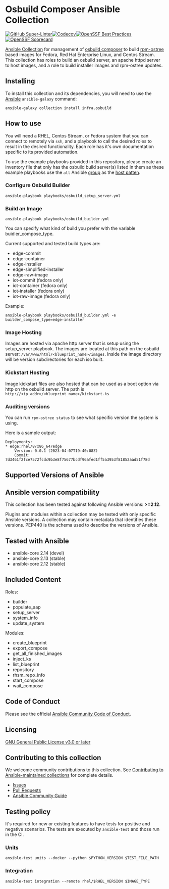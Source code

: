 # Osbuild Composer Ansible Collection

[![GitHub Super-Linter](https://github.com/redhat-cop/infra.osbuild/workflows/Lint%20Code%20Base/badge.svg)](https://github.com/marketplace/actions/super-linter)[![Codecov](https://img.shields.io/codecov/c/github/redhat-cop/infra.osbuild)](https://codecov.io/gh/redhat-cop/infra.osbuild)[![OpenSSF Best Practices](https://bestpractices.coreinfrastructure.org/projects/7460/badge)](https://bestpractices.coreinfrastructure.org/projects/7460)[![OpenSSF Scorecard](https://api.securityscorecards.dev/projects/github.com/redhat-cop/infra.osbuild/badge)](https://api.securityscorecards.dev/projects/github.com/redhat-cop/infra.osbuild)

[Ansible Collection](https://docs.ansible.com/ansible/latest/user_guide/collections_using.html)
for management of [osbuild composer](https://www.osbuild.org/documentation/#composer)
to build [rpm-ostree](https://rpm-ostree.readthedocs.io/en/latest/) based
images for Fedora, Red Hat Enterprise Linux, and Centos Stream.
This collection has roles to build an osbuild server, an apache httpd server
to host images, and a role to build installer images and rpm-ostree updates.

## Installing

To install this collection and its dependencies, you will need to use the
[Ansible](https://github.com/ansible/ansible) `ansible-galaxy` command:

```shell
ansible-galaxy collection install infra.osbuild
```

## How to use

You will need a RHEL, Centos Stream, or Fedora system that you can connect to
remotely via `ssh`, and a playbook to call the desired roles to result in the
desired functionality. Each role has it's own documentation specific to its
provided automation.

To use the example playbooks provided in this repository, please create an
inventory file that only has the osbuild build server(s) listed in them as these
example playbooks use the `all` Ansible [group](https://docs.ansible.com/ansible/latest/inventory_guide/intro_inventory.html#inventory-basics-formats-hosts-and-groups)
as the [host patten](https://docs.ansible.com/ansible/latest/inventory_guide/intro_patterns.html).

### Configure Osbuild Builder

```shell
ansible-playbook playbooks/osbuild_setup_server.yml
```

### Build an Image

```shell
ansible-playbook playbooks/osbuild_builder.yml
```

You can specify what kind of build you prefer with the variable buidler_compose_type.

Current supported and tested build types are:

- edge-commit
- edge-container
- edge-installer
- edge-simplified-installer
- edge-raw-image
- iot-commit (fedora only)
- iot-container (fedora only)
- iot-installer (fedora only)
- iot-raw-image (fedora only)

Example:

```shell
ansible-playbook playbooks/osbuild_builder.yml -e builder_compose_type=edge-installer
```

### Image Hosting

Images are hosted via apache http server that is setup using the setup_server playbook.
The images are located at this path on the osbuild server: `/var/www/html/<blueprint_name>/images`.
Inside the image directory will be version subdirectories for each iso built.

### Kickstart Hosting

Image kickstart files are also hosted that can be used as a boot option
via http on the osbuild server. The path is `http://<ip_addr>/<blueprint_name>/kickstart.ks`

### Auditing versions

You can run `rpm-ostree status` to see what specific version the system is using.

Here is a sample output:

```
Deployments:
* edge:rhel/8/x86_64/edge
    Version: 0.0.1 (2023-04-07T19:40:08Z)
    Commit: 7d3461f2fce7572fcdc9b3e8f75677bcdf96afed1ff5a3953f81852aad51f78d
```

## Supported Versions of Ansible

<!--start requires_ansible-->

## Ansible version compatibility

This collection has been tested against following Ansible versions: **>=2.12**.

Plugins and modules within a collection may be tested with only specific
Ansible versions.  A collection may contain metadata that identifies these versions.
PEP440 is the schema used to describe the versions of Ansible.

<!--end requires_ansible-->

## Tested with Ansible

- ansible-core 2.14 (devel)
- ansible-core 2.13 (stable)
- ansible-core 2.12 (stable)

## Included Content
Roles:
- builder
- populate_aap
- setup_server
- system_info
- update_system

Modules:
- create_blueprint
- export_compose
- get_all_finished_images
- inject_ks
- list_blueprint
- repository
- rhsm_repo_info
- start_compose
- wait_compose

## Code of Conduct

Please see the official [Ansible Community Code of Conduct](https://docs.ansible.com/ansible/latest/community/code_of_conduct.html).

## Licensing

[GNU General Public License v3.0 or later](https://github.com/redhat-cop/infra.osbuild/blob/main/LICENSE)

## Contributing to this collection

We welcome community contributions to this collection. See [Contributing to Ansible-maintained collections](https://docs.ansible.com/ansible/devel/community/contributing_maintained_collections.html#contributing-maintained-collections) for complete details.

* [Issues](https://github.com/redhat-cop/infra.osbuild/issues)
* [Pull Requests](https://github.com/redhat-cop/infra.osbuild/pulls)
* [Ansible Community Guide](https://docs.ansible.com/ansible/latest/community/index.html)

## Testing policy

It's required for new or existing features to have tests for positive and negative scenarios.
The tests are executed by `ansible-test` and those run in the CI.

### Units
```
ansible-test units --docker --python $PYTHON_VERSION $TEST_FILE_PATH
```

### Integration
```
ansible-test integration --remote rhel/$RHEL_VERSION $IMAGE_TYPE
```
